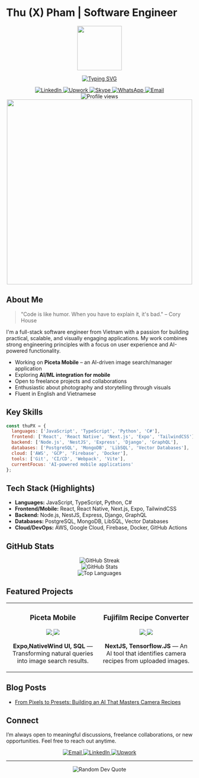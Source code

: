 # Thu (X) Pham | Software Engineer

<div align="center">
  <img src="https://media.giphy.com/media/CrFLL3CnRpw5ddlBMm/giphy.gif" width="120"/>
  
  [![Typing SVG](https://readme-typing-svg.herokuapp.com?font=Fira+Code&pause=1000&color=6FDA44&center=true&vCenter=true&width=435&lines=Full-Stack+Developer;AI+%26+Vector+Search+Enthusiast;Mobile+App+Expert;Open+To+Work)](https://git.io/typing-svg)
  
  <div>
    <a href="https://www.linkedin.com/in/thu-px">
      <img src="https://img.shields.io/badge/LinkedIn-0077B5?style=for-the-badge&logo=linkedin&logoColor=white" alt="LinkedIn"/>
    </a>
    <a href="https://www.upwork.com/freelancers/thupham25">
      <img src="https://img.shields.io/badge/Upwork-6FDA44?style=for-the-badge&logo=upwork&logoColor=white" alt="Upwork"/>
    </a>
    <a href="skype:xuanthu404?chat">
      <img src="https://img.shields.io/badge/Skype-00AFF0?style=for-the-badge&logo=skype&logoColor=white" alt="Skype"/>
    </a>
    <a href="https://wa.me/84378441221">
      <img src="https://img.shields.io/badge/WhatsApp-25D366?style=for-the-badge&logo=whatsapp&logoColor=white" alt="WhatsApp"/>
    </a>
    <a href="mailto:xuanthu404@gmail.com">
      <img src="https://img.shields.io/badge/Email-D14836?style=for-the-badge&logo=gmail&logoColor=white" alt="Email"/>
    </a>
  </div>
  
  <img src="https://komarev.com/ghpvc/?username=thuupx&style=for-the-badge&color=6FDA44" alt="Profile views"/>
  
  <div align="center">
    <img src="https://media.giphy.com/media/GQty4dYXeVkOeMzqVx/giphy.gif" width="500"/>
  </div>
</div>

## About Me

> "Code is like humor. When you have to explain it, it's bad." – Cory House

I'm a full-stack software engineer from Vietnam with a passion for building practical, scalable, and visually engaging applications. My work combines strong engineering principles with a focus on user experience and AI-powered functionality.

- Working on **Piceta Mobile** – an AI-driven image search/manager application
- Exploring **AI/ML integration for mobile**
- Open to freelance projects and collaborations
- Enthusiastic about photography and storytelling through visuals
- Fluent in English and Vietnamese

## Key Skills

```javascript
const thuPX = {
  languages: ['JavaScript', 'TypeScript', 'Python', 'C#'],
  frontend: ['React', 'React Native', 'Next.js', 'Expo', 'TailwindCSS'],
  backend: ['Node.js', 'NestJS', 'Express', 'Django', 'GraphQL'],
  databases: ['PostgreSQL', 'MongoDB', 'LibSQL', 'Vector Databases'],
  cloud: ['AWS', 'GCP', 'Firebase', 'Docker'],
  tools: ['Git', 'CI/CD', 'Webpack', 'Vite'],
  currentFocus: 'AI-powered mobile applications'
};
```

## Tech Stack (Highlights)

- **Languages:** JavaScript, TypeScript, Python, C#
- **Frontend/Mobile:** React, React Native, Next.js, Expo, TailwindCSS
- **Backend:** Node.js, NestJS, Express, Django, GraphQL
- **Databases:** PostgreSQL, MongoDB, LibSQL, Vector Databases
- **Cloud/DevOps:** AWS, Google Cloud, Firebase, Docker, GitHub Actions

## GitHub Stats

<div align="center">
  <img src="https://github-readme-streak-stats.herokuapp.com/?user=thuupx&theme=github-dark-blue&hide_border=true" alt="GitHub Streak" />
  <br/>
  <img src="https://github-readme-stats.vercel.app/api?username=thuupx&show_icons=true&theme=github_dark&hide_border=true&count_private=true" alt="GitHub Stats" />
  <br/>
  <img src="https://github-readme-stats.vercel.app/api/top-langs/?username=thuupx&layout=compact&theme=github_dark&hide_border=true" alt="Top Languages" />
</div>

## Featured Projects

<table>
  <tr>
    <td width="50%">
      <h3 align="center">Piceta Mobile</h3>
      <div align="center">
        <p>
          <a href="https://www.thepiceta.com/" target="_blank">
            <img src="https://img.shields.io/badge/Code-181717?style=for-the-badge&logo=github&logoColor=white"/>
          </a>  
          <a href="https://www.thepiceta.com/" target="_blank">
            <img src="https://img.shields.io/badge/Demo-5C2D91?style=for-the-badge&logo=google-play&logoColor=white"/>
          </a>
        </p>
        <p><strong>Expo,NativeWind UI, SQL</strong> — Transforming natural queries into image search results.</p>
      </div>
    </td>
    <td width="50%">
      <h3 align="center">Fujifilm Recipe Converter</h3>
      <div align="center">
        <p>
          <a href="https://github.com/thuupx/film-detector" target="_blank">
            <img src="https://img.shields.io/badge/Code-181717?style=for-the-badge&logo=github&logoColor=white"/>
          </a>  
          <a href="https://film.thepiceta.com/" target="_blank">
            <img src="https://img.shields.io/badge/Demo-4285F4?style=for-the-badge&logo=google-chrome&logoColor=white"/>
          </a>
        </p>
        <p><strong>NextJS, Tensorflow.JS</strong> — An AI tool that identifies camera recipes from uploaded images.</p>
      </div>
    </td>
  </tr>
</table>

## Blog Posts
- [From Pixels to Presets: Building an AI That Masters Camera Recipes](https://dev.to/henry_pham/from-pixels-to-presets-building-an-ai-that-masters-camera-recipes-30gd)

## Connect

I’m always open to meaningful discussions, freelance collaborations, or new opportunities. Feel free to reach out anytime.

<div align="center">
  <a href="mailto:xuanthu404@gmail.com">
    <img src="https://img.shields.io/badge/Email_Me-D14836?style=for-the-badge&logo=gmail&logoColor=white" alt="Email"/>
  </a>
  <a href="https://www.linkedin.com/in/thu-px">
    <img src="https://img.shields.io/badge/Connect_on_LinkedIn-0077B5?style=for-the-badge&logo=linkedin&logoColor=white" alt="LinkedIn"/>
  </a>
  <a href="https://www.upwork.com/freelancers/thupham25">
    <img src="https://img.shields.io/badge/Hire_on_Upwork-6FDA44?style=for-the-badge&logo=upwork&logoColor=white" alt="Upwork"/>
  </a>
</div>

---

<div align="center">
  <img src="https://quotes-github-readme.vercel.app/api?type=horizontal&theme=dark" alt="Random Dev Quote"/>
</div>
